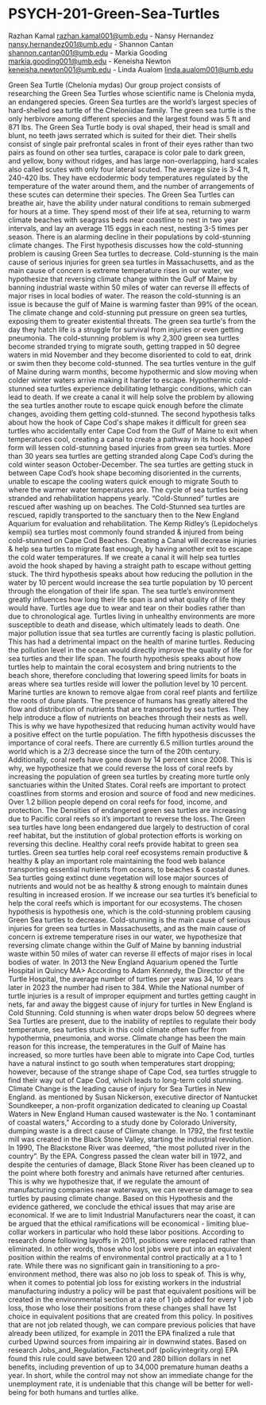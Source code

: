 # PSYCH-201-Green-Sea-Turtles
Razhan Kamal razhan.kamal001@umb.edu -
Nansy Hernandez nansy.hernandez001@umb.edu -
Shannon Cantan shannon.cantan001@umb.edu -
Markia Gooding markia.gooding001@umb.edu -
Keneisha Newton keneisha.newton001@umb.edu -
Linda Aualom linda.aualom001@umb.edu

Green Sea Turtle (Chelonia mydas)
	Our group project consists of researching the Green Sea Turtles whose scientific name is Chelonia myda, an endangered species. Green Sea turtles are the world’s largest species of hard-shelled sea turtle of the Cheloniidae family. The green sea turtle is the only herbivore among different species and the largest found was 5 ft and 871 lbs. The Green Sea Turtle body is oval shaped, their head is small and blunt, no teeth jaws serrated which is suited for their diet. Their shells consist of single pair prefrontal scales in front of their eyes rather than two pairs as found on other sea turtles, carapace is color pale to dark green, and yellow, bony without ridges, and has large non-overlapping, hard scales also called scutes with only four lateral scuted. The average size is 3-4 ft, 240-420 lbs. They have ecdodermic body temperatures regulated by the temperature of the water around them, and the number of arrangements of these scutes can determine their species. The Green Sea Turtles can breathe air, have the ability under natural conditions to remain submerged for hours at a time. They spend most of their life at sea, returning to warm climate beaches with seagrass beds near coastline to nest in two year intervals, and lay an average 115 eggs in each nest, nesting 3-5 times per season. There is an alarming decline in their populations by cold-stunning climate changes.
The First hypothesis discusses how the cold-stunning problem is causing Green Sea turtles to decrease. Cold-stunning is the main cause of serious injuries for green sea turtles in Massachusetts, and as the main cause of concern is extreme temperature rises in our water, we hypothesize that reversing climate change within the Gulf of Maine by banning industrial waste within 50 miles of water can reverse ill effects of major rises in local bodies of water. The reason the cold-stunning is an issue is because the gulf of Maine is warming faster than 99% of the ocean. The climate change and cold-stunning put pressure on green sea turtles, exposing them to greater existential threats. The green sea turtle's from the day they hatch life is a struggle for survival from injuries or even getting pneumonia.  The cold-stunning problem is why 2,300 green sea turtles become stranded trying to migrate south, getting trapped in 50 degree waters in mid November and they become disoriented to cold to eat, drink or swim then they become cold-stunned. The sea turtles venture in the gulf of Maine during warm months, become hypothermic and slow moving when colder winter waters arrive making it harder to escape. Hypothermic cold-stunned sea turtles experience debilitating lethargic conditions, which can lead to death. If we create a canal it will help solve the problem by allowing  the sea turtles another route to escape quick enough before the climate changes, avoiding them getting cold-stunned.
The second hypothesis talks about how the hook of Cape Cod's shape makes it difficult for green sea turtles who accidentally enter Cape Cod from the Gulf of Maine to exit when temperatures cool, creating a canal to create a pathway in its hook shaped form will lessen cold-stunning based injuries from green sea turtles. More than 30 years sea turtles are getting stranded along Cape Cod’s during the cold winter season October-December. The sea turtles are getting stuck in between Cape Cod’s hook shape becoming disoriented in the currents, unable to escape the cooling waters quick enough to migrate South to where the warmer water temperatures are. The cycle of sea turtles being stranded and rehabilitation happens yearly. “Cold-Stunned” turtles are rescued after washing up on beaches. The Cold-Stunned sea turtles are rescued, rapidly transported to the sanctuary then to the New England Aquarium for evaluation and rehabilitation. The Kemp Ridley’s (Lepidochelys kempii) sea turtles most commonly found stranded & injured from being cold-stunned on Cape Cod Beaches.
Creating a Canal will decrease injuries & help sea turtles to migrate fast enough, by having another exit to escape the cold water temperatures. If we create a canal it will help sea turtles avoid the hook shaped by having  a straight path to escape without getting stuck.
 The third hypothesis speaks about how reducing the pollution in the water by 10 percent would increase the sea turtle population by 10 percent through the elongation of their life span. The sea turtle’s environment greatly influences how long their life span is and what quality of life they would have. Turtles age due to wear and tear on their bodies rather than due to chronological age. Turtles living in unhealthy environments are more susceptible to death and disease, which ultimately leads to death. One major pollution issue that sea turtles are currently facing is plastic pollution. This has had a detrimental impact on the health of marine turtles. Reducing the pollution level in the ocean would directly improve the quality of life for sea turtles and their life span. 
 The fourth hypothesis speaks about how turtles help to maintain the coral ecosystem and bring nutrients to the beach shore, therefore concluding that lowering speed limits for boats in areas where sea turtles reside will lower the pollution level by 10 percent. Marine turtles are known to remove algae from coral reef plants and fertilize the roots of dune plants. The presence of humans has greatly altered the flow and distribution of nutrients that are transported by sea turtles. They help introduce a flow of nutrients on beaches through their nests as well. This is why we have hypothesized that reducing human activity would have a positive effect on the turtle population.
 The fifth hypothesis discusses the importance of coral reefs. There are currently 6.5 million turtles around the world which is a 2/3 decrease since the turn of the 20th century. Additionally, coral reefs have gone down by 14 percent since 2008. This is why, we hypothesize that we could reverse the loss of coral reefs by increasing the population of green sea turtles by creating more turtle only sanctuaries within the United States. Coral reefs are important to protect coastlines from storms and erosion and source of food and new medicines. Over 1.2 billion people depend on coral reefs for food, income, and protection. The Densities of endangered green sea turtles are increasing due to Pacific coral reefs so it’s important to reverse the loss. The Green sea turtles have long been endangered due largely to destruction of coral reef habitat, but  the institution of global protection efforts is working on reversing this decline.
Healthy coral reefs provide habitat to green sea turtles. Green sea turtles help coral reef ecosystems remain productive & healthy & play an important role maintaining the food web balance transporting essential nutrients from oceans, to beaches & coastal dunes. Sea turtles going extinct dune vegetation will lose major sources of nutrients and would not be as healthy & strong enough to maintain dunes resulting in increased erosion. If we increase our sea turtles it’s beneficial to help the coral reefs which is important for our ecosystems.
The chosen hypothesis is hypothesis one, which is the cold-stunning problem causing Green Sea turtles to decrease. Cold-stunning is the main cause of serious injuries for green sea turtles in Massachusetts, and as the main cause of concern is extreme temperature rises in our water, we hypothesize that reversing climate change within the Gulf of Maine by banning industrial waste within 50 miles of water can reverse ill effects of major rises in local bodies of water.
In 2013 the New England Aquarium opened the Turtle Hospital in Quincy MA> According to Adam Kennedy, the Director of the Turtle Hospital, the average number of turtles per year was 34, 10 years later in 2023 the number had risen to 384. While the National number of turtle injuries is a result of improper equipment and turtles getting caught in nets, far and away the biggest cause of injury for turtles in New England is Cold Stunning. Cold stunning is when water drops below 50 degrees where Sea Turtles are present, due to the inability of reptiles to regulate their body temperature, sea turtles stuck in this cold climate often suffer from hypothermia, pneumonia, and worse. Climate change has been the main reason for this increase, the temperatures in the Gulf of Maine has increased, so more turtles have been able to migrate into Cape Cod, turtles have a natural instinct to go south when temperatures start dropping; however, because of the strange shape of Cape Cod, sea turtles struggle to find their way out of Cape Cod, which leads to long-term cold stunning. 
Climate Change is the leading cause of injury for Sea Turtles in New England. as mentioned by Susan Nickerson, executive director of Nantucket Soundkeeper, a non-profit organization dedicated to cleaning up Coastal Waters in New England Human caused wastewater is the No. 1 contaminant of coastal waters," According to a study done by Colorado University, dumping waste is a direct cause of Climate change. 
In 1792, the first textile mill was created in the Black Stone Valley, starting the industrial revolution. In 1990, The Blackstone River was deemed, “the most polluted river in the country”. By the EPA. Congress passed the clean water bill in 1972, and despite the centuries of damage, Black Stone River has been cleaned up to the point where both forestry and animals have returned after centuries. This is why we hypothesize that, if we regulate the amount of manufacturing companies near waterways, we can reverse damage to sea turtles by pausing climate change.
Based on this Hypothesis and the evidence gathered, we conclude the ethical issues that may arise are economical. If we are to limit Industrial Manufacturers near the coast, it can be argued that the ethical ramifications will be economical - limiting blue-collar workers in particular who hold these labor positions. According to research done following layoffs in 2011, positions were replaced rather than eliminated. In other words, those who lost jobs were put into an equivalent position within the realms of environmental control practically at a 1 to 1 rate. While there was no significant gain in transitioning to a pro-environment method, there was also no job loss to speak of. This is why, when it comes to potential job loss for existing workers in the industrial manufacturing industry a policy will be past that equivalent positions will be created in the environmental section at a rate of 1 job added for every 1 job loss, those who lose their positions from these changes shall have 1st choice in equivalent positions that are created from this policy. In positives that are not job related though, we can compare previous policies that have already been utilized, for example in 2011 the EPA finalized a rule that curbed Upwind sources from impairing air in downwind states.  Based on research Jobs_and_Regulation_Factsheet.pdf (policyintegrity.org) EPA found this rule could save between 120 and 280 billion dollars in net benefits, including prevention of up to 34,000 premature human deaths a year. In short, while the control may not show an immediate change for the unemployment rate, it is undeniable that this change will be better for well-being for both humans and turtles alike. 
